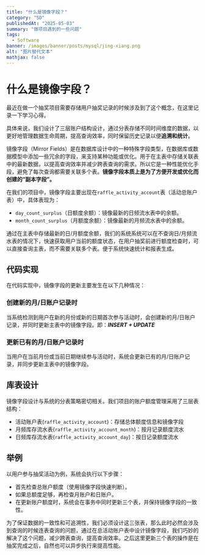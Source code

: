 ```yaml
---
title: "什么是镜像字段？"  
category: "SD"  
publishedAt: "2025-05-03"  
summary: "做项目遇到的一些问题"  
tags:  
  - Software
banner: /images/banner/posts/mysql/jing-xiang.png
alt: "图片替代文本"  
mathjax: false
---
```



# 什么是镜像字段？
最近在做一个抽奖项目需要存储用户抽奖记录的时候涉及到了这个概念，在这里记录一下学习心得。

具体来说，我们设计了三层账户结构设计，通过分表存储不同时间维度的数据，以更好地管理数据生命周期，提高查询效率，同时保留历史记录以便**追溯和统计**。


镜像字段（Mirror Fields）是在数据库设计中的一种特殊字段类型，在数据库或数据模型中添加一些冗余的字段，来支持某种功能或优化。用于在主表中存储关联表中的最新数据，以提高查询效率并减少跨表查询的需求。所以它是一种性能优化手段，避免了每次查询都需要关联多个表。**镜像字段本质上是为了方便开发或优化而创建的“副本字段”。**

在我们的项目中，镜像字段主要出现在`raffle_activity_account`表（活动总账户表）中，具体表现为：
- `day_count_surplus`（日额度余额）：镜像最新的日频流水表中的余额。
- `month_count_surplus`（月额度余额）：镜像最新的月频流水表中的余额。

通过在主表中存储最新的日/月额度余额，我们的系统系统可以在不查询日/月频流水表的情况下，快速获取用户当前的额度状态，在用户抽奖前进行额度检查时，可以直接查询主表，而不需要关联多个表。便于系统快速统计和报表生成。

## 代码实现
在代码实现中，镜像字段的更新主要发生在以下几种情况：

### 创建新的月/日账户记录时

当系统检测到用户在新的月份或新的日期首次参与活动时，会创建新的月/日账户记录，并同时更新主表中的镜像字段。即：***INSERT + UPDATE***



### 更新已有的月/日账户记录时

当用户在当前月份或当前日期继续参与活动时，系统会更新已有的月/日账户记录，并同步更新主表中的镜像字段。


## 库表设计

镜像字段设计与系统的分表策略密切相关。我们项目的账户额度管理采用了三层表结构：
- 活动账户表(`raffle_activity_account`)：存储总体额度信息和镜像字段
- 月频库存流水表(`raffle_activity_account_month`)：按月记录额度流水
- 日频库存流水表(`raffle_activity_account_day`)：按日记录额度流水



## 举例

以用户参与抽奖活动为例，系统会执行以下步骤：
- 首先检查总账户额度（使用镜像字段快速判断）。
- 如果总额度足够，再检查月账户和日账户。
- 在更新账户额度时，系统会在事务中同时更新三个表，并保持镜像字段的一致性。

为了保证数据的一致性和可追溯性，我们必须设计这三张表，那么此时必然会涉及到查询的时候连表查询的问题，通过在总活动账户表中设计镜像字段，我们巧妙的解决了这个问题，减少跨表查询，提高查询效率。之后这里更新三个表的操作是在抽奖完成之后，自然也可以异步执行来提高性能。
